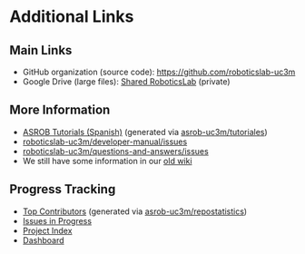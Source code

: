 # Additional Links

## Main Links

* GitHub organization (source code): <https://github.com/roboticslab-uc3m>
* Google Drive (large files): [Shared RoboticsLab](https://drive.google.com/drive/u/1/folders/1xsRdf8Q2XrD_CF_2N4Naa7c0BfXnIkTE) (private)

## More Information

* [ASROB Tutorials (Spanish)](https://asrob.uc3m.es/tutoriales/) (generated via [asrob-uc3m/tutoriales](https://github.com/asrob-uc3m/tutoriales))
* [roboticslab-uc3m/developer-manual/issues](https://github.com/roboticslab-uc3m/developer-manual/issues)
* [roboticslab-uc3m/questions-and-answers/issues](https://github.com/roboticslab-uc3m/questions-and-answers/issues)
* We still have some information in our [old wiki](https://apps-robots.uc3m.es/robots/wiki/)

## Progress Tracking

* [Top Contributors](https://apps-robots.uc3m.es/robots/contributors/) (generated via [asrob-uc3m/repostatistics](https://github.com/asrob-uc3m/repostatistics))
* [Issues in Progress](https://github.com/issues?q=is%3Aopen+is%3Aissue+org%3Aroboticslab-uc3m+label%3A%22status%3A+in+progress%22+-label%3Aupstream+-label%3Aquestion)
* [Project Index](project-index.md)
* [Dashboard](https://github.com/orgs/roboticslab-uc3m/dashboard)
